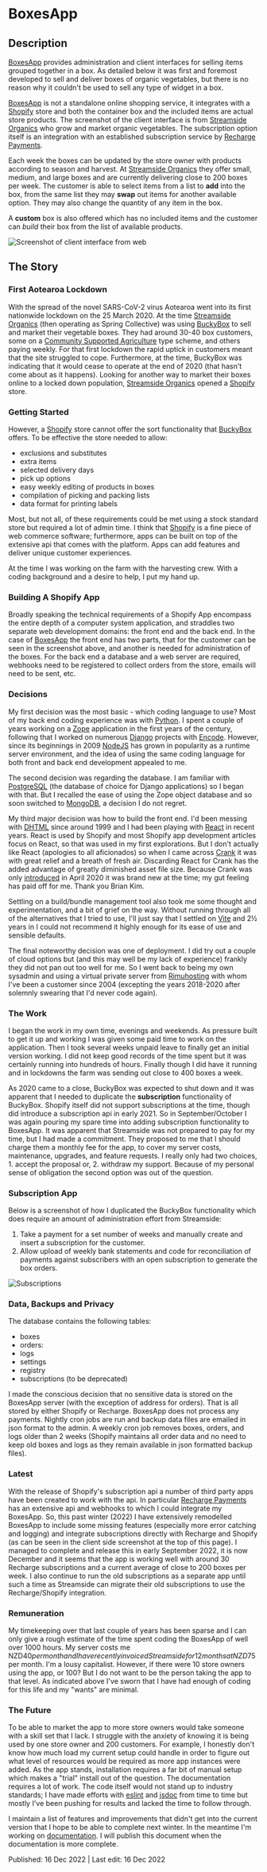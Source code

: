 # BoxesApp

## Description

<div class="flex">
<div class="w-30 contain dark" id="boxes-logo">
</div>
<div class="w-70">
<a href="https://boxesapp.nz" title="boxesapp.nz" target="_blank">BoxesApp</a>
provides administration and client interfaces for selling items
grouped together in a box. As detailed below it was first and foremost
developed to sell and deliver boxes of organic vegetables, but there is no
reason why it couldn't be used to sell any type of widget in a box.
</div>
</div>

<div class="horizontal-rule"></div>

<div class="fl w-100 w-60-m w-70-l">

[BoxesApp](https://boxesapp.nz") is not a standalone online shopping service, it integrates with a
<a href="https://www.shopify.com" title="shopify.com" target="_blank">Shopify</a>
store and both the container box and the
included items are actual store products. The screenshot of the client
interface is from 
<a href="https://www.streamsideorganics.co.nz" title="streamsideorganics.co.nz" target="_blank">Streamside Organics</a>
who grow and market organic vegetables. The subscription option itself is an
integration with an established subscription service by
<a href="https://rechargepayments.com/ecommerce/shopify-subscriptions/" title="rechargepayments.com" target="_blank">Recharge Payments</a>.

Each week the boxes can be updated by the store owner with products according to season
and harvest. At <a href="https://www.streamsideorganics.co.nz"
title="streamsideorganics.co.nz" target="_blank">Streamside Organics</a> they
offer small, medium, and large boxes and are currently delivering close to 200
boxes per week. The customer is able to select items from a list to **add**
into the box, from the same list they may **swap** out items for another
available option. They may also change the quantity of any item in the box.

A **custom** box is also offered which has no included items and the customer
can *build* their box from the list of available products.

</div>
<div class="fl w-100 w-40-m w-30-l pl3-ns tc tl-ns">
<img src="screenshot-client.png"
  title="Screenshot of client interface from web"
  alt="Screenshot of client interface from web" />
</div>
<div class="cf"></div>

## The Story

### First Aotearoa Lockdown

With the spread of the novel SARS-CoV-2 virus Aotearoa went into its first
nationwide lockdown on the 25 March 2020. At the time [Streamside
Organics](https://www.streamsideorganics.co.nz) (then operating as Spring
Collective) was using [BuckyBox](https://www.buckybox.com/) to sell and market
their vegetable boxes.  They had around 30-40 box customers, some
on a [Community Supported
Agriculture](https://www.nal.usda.gov/farms-and-agricultural-production-systems/community-supported-agriculture)
type scheme, and others paying weekly. For that first lockdown the rapid uptick
in customers meant that the site struggled to cope. Furthermore, at the time,
BuckyBox was indicating that it would cease to operate at the end of 2020 (that
hasn't come about as it happens). Looking for another way to market their boxes
online to a locked down population, [Streamside
Organics](https://www.streamsideorganics.co.nz) opened a
[Shopify](https://www.shopify.com) store.

### Getting Started

However, a [Shopify](https://www.shopify.com) store cannot offer the sort
functionality that [BuckyBox](https://www.buckybox.com/) offers. To be
effective the store needed to allow:

* exclusions and substitutes
* extra items
* selected delivery days
* pick up options
* easy weekly editing of products in boxes
* compilation of picking and packing lists
* data format for printing labels

Most, but not all, of these requirements could be met using a stock standard
store but required a lot of admin time. I think that
[Shopify](https://www.shopify.com) is a fine piece of web commerce software; furthermore,
apps can be built on top of the extensive api that comes with the platform. Apps can
add features and deliver unique customer experiences.

At the time I was working on the farm with the harvesting crew. With a coding
background and a desire to help, I put my hand up.

### Building A Shopify App

Broadly speaking the technical requirements of a Shopify App encompass the
entire depth of a computer system application, and straddles two separate web
development domains: the front end and the back end. In the case of
[BoxesApp](https://boxesapp.nz") the front end has two parts, that for the
customer can be seen in the screenshot above, and another is needed for
administration of the boxes. For the back end a database and a web server are
required, webhooks need to be registered to collect orders from the store, emails
will need to be sent, etc.

### Decisions

My first decision was the most basic - which coding language to use? Most of my
back end coding experience was with [Python](https://python.org). I spent a
couple of years working on a [Zope](https://www.zope.dev/) application in the
first years of the century, following that I worked on numerous
[Django](https://www.djangoproject.com/) projects with
[Encode](https://encode.nz/). However, since its beginnings in 2009
[NodeJS](https://nodejs.org/) has grown in popularity as a runtime server
environment, and the idea of using the same coding language for both front and
back end development appealed to me.

The second decision was regarding the database. I am familiar with
[PostgreSQL](https://www.postgresql.org/) (the database of choice for Django
applications) so I began with that. But I recalled the ease of using the Zope
object database and so soon switched to [MongoDB](https://www.mongodb.com/), a
decision I do not regret.

My third major decision was how to build the front end. I'd been messing with
[DHTML](https://en.wikipedia.org/wiki/Dynamic_HTML) since around 1999 and I had
been playing with [React](https://reactjs.org/) in recent years. React is used
by Shopify and most Shopify app development articles focus on React, so that
was used in my first explorations. But I don't actually like React (apologies
to all aficionados) so when I came across [Crank](https://crank.js.org/) it was
with great relief and a breath of fresh air. Discarding React for Crank has the
added advantage of greatly diminished asset file size. Because Crank was only
[introduced](https://crank.js.org/blog/) in April 2020 it was brand new at the
time; my gut feeling has paid off for me. Thank you Brian Kim.

Settling on a build/bundle management tool also took me some thought and
experimentation, and a bit of grief on the way. Without running through all of
the alternatives that I tried to use, I'll just say that I settled on
[Vite](https://vitejs.dev/) and 2½ years in I could not recommend it highly
enough for its ease of use and sensible defaults.

The final noteworthy decision was one of deployment. I did try out a couple of
cloud options but (and this may well be my lack of experience) frankly they did
not pan out too well for me. So I went back to being my own sysadmin and using
a virtual private server from [Rimuhosting](https://rimuhosting.com/) with whom
I've been a customer since 2004 (excepting the years 2018-2020 after solemnly swearing
that I'd never code again).

### The Work

I began the work in my own time, evenings and weekends. As pressure built to
get it up and working I was given some paid time to work on the application.
Then I took several weeks unpaid leave to finally get an initial version
working. I did not keep good records of the time spent but it was certainly
running into hundreds of hours. Finally though I did have it running and in
lockdowns the farm was sending out close to 400 boxes a week.

As 2020 came to a close, BuckyBox was expected to shut down and it was apparent
that I needed to duplicate the **subscription** functionality of BuckyBox.
Shopify itself did not support subscriptions at the time, though did introduce
a subscription api in early 2021. So in September/October I was again pouring
my spare time into adding subscription functionality to BoxesApp. It was
apparent that Streamside was not prepared to pay for my time, but I had made a
commitment. They proposed to me that I should charge them a monthly fee for the
app, to cover my server costs, maintenance, upgrades, and feature requests. I
really only had two choices, 1.  accept the proposal or, 2. withdraw my
support. Because of my personal sense of obligation the second option was out
of the question.

### Subscription App

Below is a screenshot of how I duplicated the BuckyBox
functionality which does require an amount of administration effort from
Streamside:

1. Take a payment for a set number of weeks and manually create and insert a
   subscription for the customer.
2. Allow upload of weekly bank statements and code for reconciliation of
   payments against subscribers with an open subscription to generate the box orders.

![Subscriptions](subscription.png "Screenshot from subscription app")

### Data, Backups and Privacy

The database contains the following tables:

* boxes
* orders: 
* logs
* settings
* registry
* subscriptions (to be deprecated)

I made the conscious decision that no sensitive data is stored on the BoxesApp
server (with the exception of address for orders). That is all stored by either
Shopify or Recharge. BoxesApp does not process any payments. Nightly cron jobs
are run and backup data files are emailed in json format to the admin. A weekly
cron job removes boxes, orders, and logs older than 2 weeks (Shopify maintains
all order data and no need to keep old boxes and logs as they remain available
in json formatted backup files).

### Latest

With the release of Shopify's subscription api a number of third party apps
have been created to work with the api. In particular [Recharge
Payments](https://rechargepayments.com) has an extensive api and webhooks to
which I could integrate my BoxesApp. So, this past winter (2022) I have
extensively remodelled BoxesApp to include some missing features (especially
more error catching and logging) and integrate subscriptions directly with
Recharge and Shopify (as can be seen in the client side screenshot at the top
of this page). I managed to complete and release this in early September 2022,
it is now December and it seems that the app is working well with around 30
Recharge subscriptions and a current average of close to 200 boxes per week. I
also continue to run the old subscriptions as a separate app until such a time
as Streamside can migrate their old subscriptions to use the Recharge/Shopify
integration.

### Remuneration

My timekeeping over that last couple of years has been sparse and I can only
give a rough estimate of the time spent coding the BoxesApp of well over 1000
hours.  My server costs me NZD$40 per month and I have recently invoiced
Streamside for 12 months at NZD$75 per month. I'm a lousy
capitalist. However, if there were 10 store owners using the app, or 100? But I
do not want to be the person taking the app to that level. As indicated above
I've sworn that I have had enough of coding for this life and my "wants" are
minimal.

### The Future

To be able to market the app to more store owners would take someone with a
skill set that I lack. I struggle with the anxiety of knowing it is being
used by one store owner and 200 customers. For example, I honestly don't know
how much load my current setup could handle in order to figure out what level
of resources would be required as more app instances were added. As the app
stands, installation requires a far bit of manual setup which makes a "trial"
install out of the question. The documentation requires a lot of work. The code
itself would not stand up to industry standards; I have made efforts with
[eslint](https://eslint.org/) and [jsdoc](https://jsdoc.app/) from time to time
but mostly I've been pushing for results and lacked the time to follow through.

I maintain a list of features and improvements that didn't get into the current
version that I hope to be able to complete next winter. In the meantime I'm
working on [documentation](https://boxesapp.nz). I will publish this document
when the documentation is more complete.

Published: 16 Dec 2022 | Last edit: 16 Dec 2022

